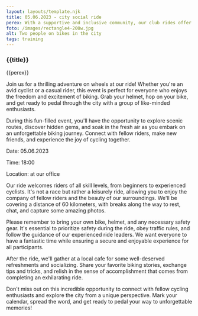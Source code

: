 ```yaml
---
layout: layouts/template.njk
title: 05.06.2023 - city social ride
perex: With a supportive and inclusive community, our club rides offer the perfect opportunity to challenge yourself, improve your skills, and soak in the joy of cycling.
foto: /images/rectangle4-200w.jpg
alt: Two people on bikes in the city
tags: training
---
```


<h3 class="section-headline">{{title}}</h3>

<p class="paragraph paragraph--bold">{{perex}}</p>

Join us for a thrilling adventure on wheels at our ride! Whether you're an avid cyclist or a casual rider, this event is perfect for everyone who enjoys the freedom and excitement of biking. Grab your helmet, hop on your bike, and get ready to pedal through the city with a group of like-minded enthusiasts.

During this fun-filled event, you'll have the opportunity to explore scenic routes, discover hidden gems, and soak in the fresh air as you embark on an unforgettable biking journey. Connect with fellow riders, make new friends, and experience the joy of cycling together.

<p class="paragraph paragraph--bold">Date: 05.06.2023</p>

<p class="paragraph paragraph--bold">Time: 18:00</p>

<p class="paragraph paragraph--bold">Location: at our office</p>

Our ride welcomes riders of all skill levels, from beginners to experienced cyclists. It's not a race but rather a leisurely ride, allowing you to enjoy the company of fellow riders and the beauty of our surroundings. We'll be covering a distance of 60 kilometers, with breaks along the way to rest, chat, and capture some amazing photos.

Please remember to bring your own bike, helmet, and any necessary safety gear. It's essential to prioritize safety during the ride, obey traffic rules, and follow the guidance of our experienced ride leaders. We want everyone to have a fantastic time while ensuring a secure and enjoyable experience for all participants.

After the ride, we'll gather at a local cafe for some well-deserved refreshments and socializing. Share your favorite biking stories, exchange tips and tricks, and relish in the sense of accomplishment that comes from completing an exhilarating ride.

Don't miss out on this incredible opportunity to connect with fellow cycling enthusiasts and explore the city from a unique perspective. Mark your calendar, spread the word, and get ready to pedal your way to unforgettable memories!